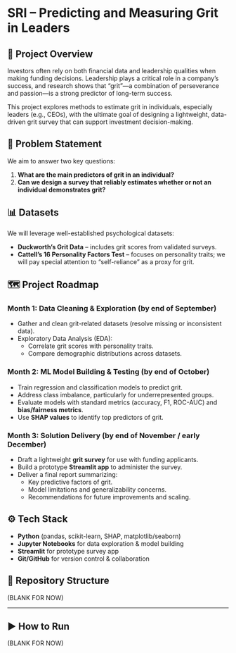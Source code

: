 # SRI – Predicting and Measuring Grit in Leaders  

## 📌 Project Overview  
Investors often rely on both financial data and leadership qualities when making funding decisions. Leadership plays a critical role in a company’s success, and research shows that “grit”—a combination of perseverance and passion—is a strong predictor of long-term success.  

This project explores methods to estimate grit in individuals, especially leaders (e.g., CEOs), with the ultimate goal of designing a lightweight, data-driven grit survey that can support investment decision-making.  


## 🚩 Problem Statement  
We aim to answer two key questions:  
1. **What are the main predictors of grit in an individual?**  
2. **Can we design a survey that reliably estimates whether or not an individual demonstrates grit?**  


## 📊 Datasets  
We will leverage well-established psychological datasets:  
- **Duckworth’s Grit Data** – includes grit scores from validated surveys.  
- **Cattell’s 16 Personality Factors Test** – focuses on personality traits; we will pay special attention to “self-reliance” as a proxy for grit.  


## 🗺️ Project Roadmap  

### **Month 1: Data Cleaning & Exploration (by end of September)**  
- Gather and clean grit-related datasets (resolve missing or inconsistent data).  
- Exploratory Data Analysis (EDA):  
  - Correlate grit scores with personality traits.  
  - Compare demographic distributions across datasets.  

### **Month 2: ML Model Building & Testing (by end of October)**  
- Train regression and classification models to predict grit.  
- Address class imbalance, particularly for underrepresented groups.  
- Evaluate models with standard metrics (accuracy, F1, ROC-AUC) and **bias/fairness metrics**.  
- Use **SHAP values** to identify top predictors of grit.  

### **Month 3: Solution Delivery (by end of November / early December)**  
- Draft a lightweight **grit survey** for use with funding applicants.  
- Build a prototype **Streamlit app** to administer the survey.  
- Deliver a final report summarizing:  
  - Key predictive factors of grit.  
  - Model limitations and generalizability concerns.  
  - Recommendations for future improvements and scaling.  


## ⚙️ Tech Stack  
- **Python** (pandas, scikit-learn, SHAP, matplotlib/seaborn)  
- **Jupyter Notebooks** for data exploration & model building  
- **Streamlit** for prototype survey app  
- **Git/GitHub** for version control & collaboration  


## 📂 Repository Structure 
(BLANK FOR NOW)


---

## ▶️ How to Run  
(BLANK FOR NOW)

